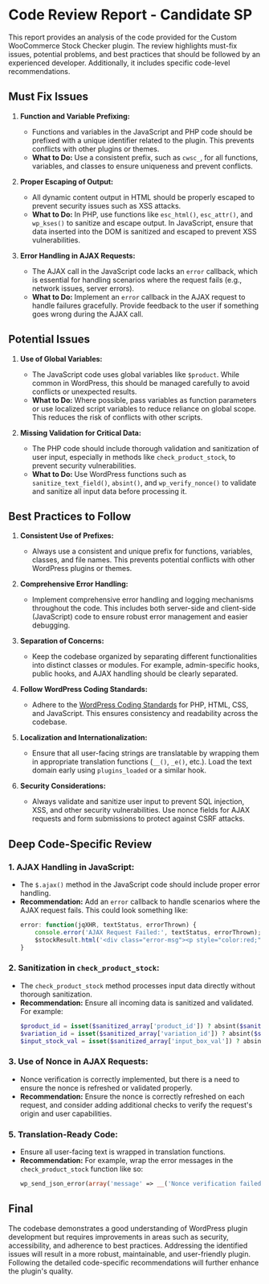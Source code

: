
# Code Review Report - Candidate SP

This report provides an analysis of the code provided for the Custom WooCommerce Stock Checker plugin. The review highlights must-fix issues, potential problems, and best practices that should be followed by an experienced developer. Additionally, it includes specific code-level recommendations.

## Must Fix Issues

1. **Function and Variable Prefixing:**
   - Functions and variables in the JavaScript and PHP code should be prefixed with a unique identifier related to the plugin. This prevents conflicts with other plugins or themes.
   - **What to Do:** Use a consistent prefix, such as `cwsc_`, for all functions, variables, and classes to ensure uniqueness and prevent conflicts.

2. **Proper Escaping of Output:**
   - All dynamic content output in HTML should be properly escaped to prevent security issues such as XSS attacks.
   - **What to Do:** In PHP, use functions like `esc_html()`, `esc_attr()`, and `wp_kses()` to sanitize and escape output. In JavaScript, ensure that data inserted into the DOM is sanitized and escaped to prevent XSS vulnerabilities.

3. **Error Handling in AJAX Requests:**
   - The AJAX call in the JavaScript code lacks an `error` callback, which is essential for handling scenarios where the request fails (e.g., network issues, server errors).
   - **What to Do:** Implement an `error` callback in the AJAX request to handle failures gracefully. Provide feedback to the user if something goes wrong during the AJAX call.


## Potential Issues

1. **Use of Global Variables:**
   - The JavaScript code uses global variables like `$product`. While common in WordPress, this should be managed carefully to avoid conflicts or unexpected results.
   - **What to Do:** Where possible, pass variables as function parameters or use localized script variables to reduce reliance on global scope. This reduces the risk of conflicts with other scripts.

2. **Missing Validation for Critical Data:**
   - The PHP code should include thorough validation and sanitization of user input, especially in methods like `check_product_stock`, to prevent security vulnerabilities.
   - **What to Do:** Use WordPress functions such as `sanitize_text_field()`, `absint()`, and `wp_verify_nonce()` to validate and sanitize all input data before processing it.

## Best Practices to Follow

1. **Consistent Use of Prefixes:**
   - Always use a consistent and unique prefix for functions, variables, classes, and file names. This prevents potential conflicts with other WordPress plugins or themes.

2. **Comprehensive Error Handling:**
   - Implement comprehensive error handling and logging mechanisms throughout the code. This includes both server-side and client-side (JavaScript) code to ensure robust error management and easier debugging.

3. **Separation of Concerns:**
   - Keep the codebase organized by separating different functionalities into distinct classes or modules. For example, admin-specific hooks, public hooks, and AJAX handling should be clearly separated.

4. **Follow WordPress Coding Standards:**
   - Adhere to the [WordPress Coding Standards](https://developer.wordpress.org/coding-standards/wordpress-coding-standards/) for PHP, HTML, CSS, and JavaScript. This ensures consistency and readability across the codebase.

5. **Localization and Internationalization:**
   - Ensure that all user-facing strings are translatable by wrapping them in appropriate translation functions (`__()`, `_e()`, etc.). Load the text domain early using `plugins_loaded` or a similar hook.

6. **Security Considerations:**
   - Always validate and sanitize user input to prevent SQL injection, XSS, and other security vulnerabilities. Use nonce fields for AJAX requests and form submissions to protect against CSRF attacks.

## Deep Code-Specific Review

### 1. **AJAX Handling in JavaScript:**
   - The `$.ajax()` method in the JavaScript code should include proper error handling.
   - **Recommendation:** Add an `error` callback to handle scenarios where the AJAX request fails. This could look something like:
     ```javascript
     error: function(jqXHR, textStatus, errorThrown) {
         console.error('AJAX Request Failed:', textStatus, errorThrown);
         $stockResult.html('<div class="error-msg"><p style="color:red;">There was an error processing your request. Please try again later.</p></div>');
     }
     ```

### 2. **Sanitization in `check_product_stock`:**
   - The `check_product_stock` method processes input data directly without thorough sanitization.
   - **Recommendation:** Ensure all incoming data is sanitized and validated. For example:
     ```php
     $product_id = isset($sanitized_array['product_id']) ? absint($sanitized_array['product_id']) : 0;
     $variation_id = isset($sanitized_array['variation_id']) ? absint($sanitized_array['variation_id']) : 0;
     $input_stock_val = isset($sanitized_array['input_box_val']) ? absint($sanitized_array['input_box_val']) : 0;
     ```

### 3. **Use of Nonce in AJAX Requests:**
   - Nonce verification is correctly implemented, but there is a need to ensure the nonce is refreshed or validated properly.
   - **Recommendation:** Ensure the nonce is correctly refreshed on each request, and consider adding additional checks to verify the request's origin and user capabilities.

### 5. **Translation-Ready Code:**
   - Ensure all user-facing text is wrapped in translation functions.
   - **Recommendation:** For example, wrap the error messages in the `check_product_stock` function like so:
     ```php
     wp_send_json_error(array('message' => __('Nonce verification failed!', 'custom-woocommerce-stock-checker'), 'code' => 403));
     ```

## Final

The codebase demonstrates a good understanding of WordPress plugin development but requires improvements in areas such as security, accessibility, and adherence to best practices. Addressing the identified issues will result in a more robust, maintainable, and user-friendly plugin. Following the detailed code-specific recommendations will further enhance the plugin's quality.
